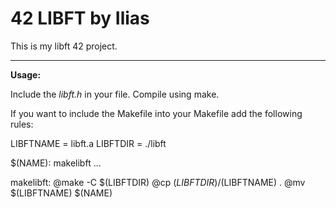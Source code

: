 # 42 LIBFT by Ilias

This is my libft 42 project.

---

**Usage:**

Include the *libft.h* in your file.
Compile using make.

If you want to include the Makefile into your Makefile add the following rules:

LIBFTNAME = libft.a
LIBFTDIR = ./libft

$(NAME): makelibft ...

makelibft:
	@make -C $(LIBFTDIR)
	@cp $(LIBFTDIR)/$(LIBFTNAME) .
	@mv $(LIBFTNAME) $(NAME)

